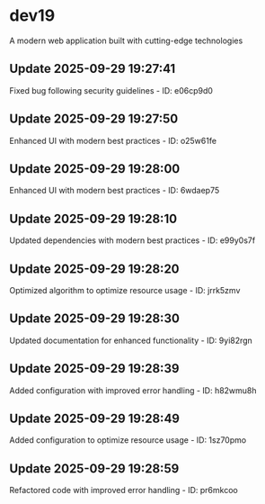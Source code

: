 # dev19
A modern web application built with cutting-edge technologies

## Update 2025-09-29 19:27:41
Fixed bug following security guidelines - ID: e06cp9d0


## Update 2025-09-29 19:27:50
Enhanced UI with modern best practices - ID: o25w61fe


## Update 2025-09-29 19:28:00
Enhanced UI with modern best practices - ID: 6wdaep75


## Update 2025-09-29 19:28:10
Updated dependencies with modern best practices - ID: e99y0s7f


## Update 2025-09-29 19:28:20
Optimized algorithm to optimize resource usage - ID: jrrk5zmv


## Update 2025-09-29 19:28:30
Updated documentation for enhanced functionality - ID: 9yi82rgn


## Update 2025-09-29 19:28:39
Added configuration with improved error handling - ID: h82wmu8h


## Update 2025-09-29 19:28:49
Added configuration to optimize resource usage - ID: 1sz70pmo


## Update 2025-09-29 19:28:59
Refactored code with improved error handling - ID: pr6mkcoo

